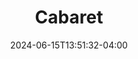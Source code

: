 ---
title: Cabaret
Theatre: Amelia Musical Playhouse
Venue: Amelia Musical Playhouse
Season: 11
date: 2024-06-15T13:51:32-04:00
opening_date: 2024-09-05
closing_date: 2024-09-22
showtimes:
  - 2024-09-05 19:30:00
  - 2024-09-06 19:30:00
  - 2024-09-07 19:30:00
  - 2024-09-08 14:30:00
  - 2024-09-12 19:30:00
  - 2024-09-13 19:30:00
  - 2024-09-14 19:30:00
  - 2024-09-15 14:30:00
  - 2024-09-19 19:30:00
  - 2024-09-20 19:30:00
  - 2024-09-21 19:30:00
  - 2024-09-22 14:30:00
featured_image: 2024-Cabaret-2.webp
featured_image_alt: 
featured_image_caption: 
featured_image_attr: 
featured_image_attr_link: 
playbill:
Website: https://ameliamusicalplayhouse.com/performances/cabaret/
Tickets: https://904tix.com/organizations/amelia-musical-playhouse
show_details: 
cast:
- Emcee: Joey Johnson
- Sally Bowles: Samantha Anderson
- Kit Kat girl Helga: Sarah Perkins
crew:
- Director: Carey Dresser
- Music Director: Solomon Johnson
- Choreographer: Amelia Son
orchestra:
---